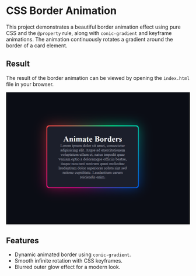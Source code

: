 # CSS Border Animation

This project demonstrates a beautiful border animation effect using pure CSS and the `@property` rule, along with `conic-gradient` and keyframe animations. The animation continuously rotates a gradient around the border of a card element.

## Result

The result of the border animation can be viewed by opening the `index.html` file in your browser.

![CSS Border Animation Preview](animation-preview.png)

## Features

- Dynamic animated border using `conic-gradient`.
- Smooth infinite rotation with CSS keyframes.
- Blurred outer glow effect for a modern look.


